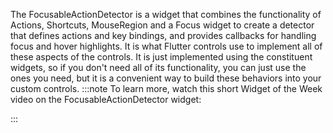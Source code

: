 The FocusableActionDetector is a widget that combines the functionality of
Actions, Shortcuts, MouseRegion and a Focus widget to create
a detector that defines actions and key bindings, and provides callbacks for
handling focus and hover highlights. It is what Flutter controls use to
implement all of these aspects of the controls. It is just implemented using the
constituent widgets, so if you don't need all of its functionality, you can just
use the ones you need, but it is a convenient way to build these behaviors into
your custom controls.
:::note
To learn more, watch this short Widget of the Week video on
the FocusableActionDetector widget:

:::
